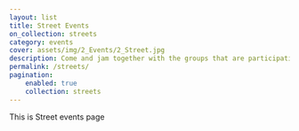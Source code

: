```yaml
---
layout: list
title: Street Events
on_collection: streets
category: events
cover: assets/img/2_Events/2_Street.jpg
description: Come and jam together with the groups that are participating to the fetival
permalink: /streets/
pagination:
    enabled: true
    collection: streets
---
```

This is Street events page